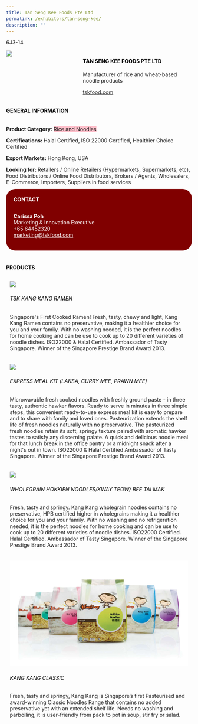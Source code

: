 ```yaml
---
title: Tan Seng Kee Foods Pte Ltd
permalink: /exhibitors/tan-seng-kee/
description: ""
---
```

<head>
	<div class="flex-paragraph">
		<!--hi there! this is a comment and will provide you with instructional guides-->
		<!--insert booth number here!-->
		<p style="text-transform: uppercase">6J3-14</p></div>
			<div class="flex-container" style="display: flex; flex-wrap: wrap;">
				<!--insert DOWNLOAD link of company logo between the " marks!-->
			<div class="card sgds" style="flex: 1 1 40%; display: block;"><img src="https://drive.google.com/u/0/uc?id=1wzVkaFC_GSCC_naVZcISPfgwgGBZg_tR&export=download"></div>
	<div class="card-sgds" style="flex: 1 1 58%; display: block; margin-left: 3px">
		<h4 style="text-transform: uppercase; color: black;"><!--insert the exhibitor's name between the <b> tags here--><b>Tan Seng Kee Foods Pte Ltd</b></h4><!--insert the exhibitor's description between the <p> tags here-->
		<p>Manufacturer of rice and wheat-based noodle products</p>
		<!--insert the exhibitor's website link, making sure there is "https:// www." present please. make sure the entire https link goes in between the " marks-->
		<p><a href="https://tskfood.com/" target="_blank"><!--insert the www website link here (no need for https)-->tskfood.com</a></p>
	</div>
</div>
</head>

<body>
	<h4 style="text-transform: uppercase; color: black;"><b>General Information</b></h4>
		<div class="flex-container" style="display: flex; flex-wrap: wrap;">
			<div class="card sgds" style="flex: 1 1 65%; display: block; align-self: stretch">
			<div class="flex-paragraph">
			<p><b>Product Category: </b><span style=" background-color: pink; border-radius: 10 px;"><!--insert the exhibitor's pdt cat between the <p> tags here-->Rice and Noodles</span></p> 
				<p><b>Certifications: </b><!--insert all the exhibitor's certifications between the </b> and </p> here-->Halal Certified, ISO 22000 Certified, Healthier Choice Certified</p>
			<p><b>Export Markets: </b><!--insert all the exhibitor's export markets between the </b> and </p> here-->Hong Kong, USA</p>
			<p style="margin-bottom: 10px;"><b>Looking for: </b><!--insert all the exhibitor's potential business partners between the </b> and </p> here-->Retailers / Online Retailers (Hypermarkets, Supermarkets, etc), Food Distributors / Online Food Distributors, Brokers / Agents, Wholesalers, E-Commerce, Importers, Suppliers in food services</p>
			</div>
		</div>
		<div class="card sgds" style="flex: 1 1 35%; padding: 10px; display: block; background-color: maroon; border-radius: 25px; align-self: center;">
		<h4 style="color: white; margin-top: 10px; margin-left: 10px;">CONTACT</h4>
		<div class="flex-paragraph">
			<!--replace with exhibitor's: -->
			<p style="padding: 10px; color: white;"><b><!-- POC name-->Carissa Poh</b><br><!-- designation-->Marketing & Innovation Executive<br><!--contact number-->+65 64452320<br><!-- for linking purposes, insert their email after "mailto:"...--><a href="mailto:marketing@tskfood.com" style="color: white;"><!--...and also include the display email before </a> here-->marketing@tskfood.com</a></p>
		</div>
			</div>
		</div>
	<br>
		<h4 style="text-transform: uppercase; color: black;"><b>products</b></h4>
<div style="display: flex; flex-wrap: wrap;">
  <div class="card sgds" style="flex: 1 1 47%; margin: 10px; display: block;"><!--insert the exhibitor's DOWNLOAD image for product between the " marks here-->
	<div class="flex-image" style="display: block;"><img src="https://drive.google.com/u/0/uc?id=14vJHWwQ8zePUP6PQlVWDumeE9ZqWUnyw&export=download"></div>
	<div class="flex-paragraph">
		<h6 style="text-transform: uppercase; color: black;"><!--insert product name before </h6> and product description after <p>-->TSK Kang Kang Ramen </h6>
		<p>Singapore's First Cooked Ramen! Fresh, tasty, chewy and light, Kang Kang Ramen contains no preservative, making it a healthier choice for you and your family. With no washing needed, it is the perfect noodles for home cooking and can be use to cook up to 20 different varieties of noodle dishes. ISO22000 & Halal Certified. Ambassador of Tasty Singapore. Winner of the Singapore Prestige Brand Award 2013.</p></div>
	</div>
		<div class="card sgds" style="flex: 1 1 47%; margin: 10px; display: block;">
		<div class="flex-image" style="display: block;"><img src="https://drive.google.com/u/0/uc?id=1N8Nlq1a69DBpIS8NuCC4Dkezho5GI3DX&export=download"></div>
	<div class="flex-paragraph">
		<h6 style="text-transform: uppercase; color: black;">Express Meal Kit (Laksa, Curry Mee, Prawn Mee)</h6>
		<p>Microwavable fresh cooked noodles with freshly ground paste - in three tasty, authentic hawker flavors. Ready to serve in minutes in three simple steps, this convenient ready-to-use express meal kit is easy to prepare and to share with family and loved ones. Pasteurization extends the shelf life of fresh noodles naturally with no preservative. The pasteurized fresh noodles retain its soft, springy texture paired with aromatic hawker tastes to satisfy any discerning palate. A quick and delicious noodle meal for that lunch break in the office pantry or a midnight snack after a night's out in town. ISO22000 & Halal Certified Ambassador of Tasty Singapore. Winner of the Singapore Prestige Brand Award 2013.</p></div>
	</div>
		<div class="card sgds" style="flex: 1 1 47%; margin: 10px; display: block;">
		<div class="flex-image" style="display: block;"><img src="https://drive.google.com/u/0/uc?id=1wJYw-Exnsy7crZrPR-NBb3WzPZPhzsVv&export=download"></div>
	<div class="flex-paragraph">
		<h6 style="text-transform: uppercase; color: black;">Wholegrain Hokkien Noodles/Kway Teow/ Bee Tai Mak</h6>
		<p>Fresh, tasty and springy. Kang Kang wholegrain noodles contains no preservative, HPB certified higher in wholegrains making it a healthier choice for you and your family. With no washing and no refrigeration needed, it is the perfect noodles for home cooking and can be use to cook up to 20 different varieties of noodle dishes. ISO22000 Certified. Halal Certified. Ambassador of Tasty Singapore. Winner of the Singapore Prestige Brand Award 2013.</p></div>
		</div>
		<div class="card sgds" style="flex: 1 1 47%; margin: 10px; display: block;">
		<div class="flex-image" style="display: block;"><img src="/images/kangkang.png"></div>
	<div class="flex-paragraph">
		<h6 style="text-transform: uppercase; color: black;">Kang Kang Classic </h6>
		<p>Fresh, tasty and springy, Kang Kang is Singapore’s first Pasteurised and award-winning Classic Noodles Range that contains no added preservative yet with an extended shelf life. Needs no washing and parboiling, it is user-friendly from pack to pot in soup, stir fry or salad.</p></div>
	</div>
	<!--don't delete these 2 tags. double check how the layout looks on the right too and lemme know if there are any problems! thank u so much for ur hardwork!-->
	</div>
</body>